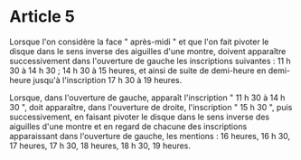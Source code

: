 # Article 5

Lorsque l'on considère la face " après-midi " et que l'on fait pivoter le disque dans le sens inverse des aiguilles d'une montre, doivent apparaître successivement dans l'ouverture de gauche les inscriptions suivantes : 11 h 30 à 14 h 30 ; 14 h 30 à 15 heures, et ainsi de suite de demi-heure en demi-heure jusqu'à l'inscription 17 h 30 à 19 heures.

Lorsque, dans l'ouverture de gauche, apparaît l'inscription " 11 h 30 à 14 h 30 ", doit apparaître, dans l'ouverture de droite, l'inscription " 15 h 30 ", puis successivement, en faisant pivoter le disque dans le sens inverse des aiguilles d'une montre et en regard de chacune des inscriptions apparaissant dans l'ouverture de gauche, les mentions : 16 heures, 16 h 30, 17 heures, 17 h 30, 18 heures, 18 h 30, 19 heures.
